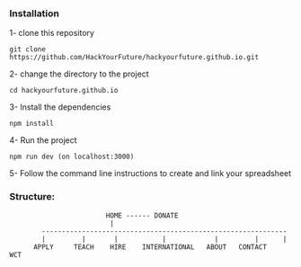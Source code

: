 ### Installation

1- clone this repository

```
git clone https://github.com/HackYourFuture/hackyourfuture.github.io.git
```

2- change the directory to the project

```
cd hackyourfuture.github.io
```

3- Install the dependencies

```
npm install
```

4- Run the project

```
npm run dev (on localhost:3000)
```

5- Follow the command line instructions to create and link your spreadsheet

### Structure:

```
                        HOME ------ DONATE
                         |
        -------------------------------------------------------------
        |         |       |           |            |         |      |
      APPLY     TEACH    HIRE    INTERNATIONAL   ABOUT   CONTACT    WCT



```
